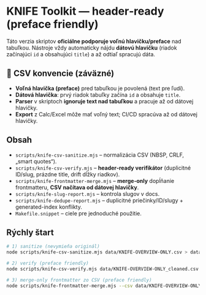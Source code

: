 # KNIFE Toolkit — header‑ready (preface friendly)

Táto verzia skriptov **oficiálne podporuje voľnú hlavičku/preface** nad tabuľkou.
Nástroje vždy automaticky nájdu **dátovú hlavičku** (riadok začínajúci `id` a obsahujúci `title`) a až odtiaľ spracujú dáta.

## 📑 CSV konvencie (záväzné)
- **Voľná hlavička (preface)** pred tabuľkou je povolená (text pre ľudí).
- **Dátová hlavička**: prvý riadok tabuľky začína `id` a obsahuje `title`.
- **Parser** v skriptoch **ignoruje text nad tabuľkou** a pracuje až od dátovej hlavičky.
- **Export** z Calc/Excel môže mať voľný text; CI/CD spracúva až od dátovej hlavičky.

## Obsah
- `scripts/knife-csv-sanitize.mjs` – normalizácia CSV (NBSP, CRLF, „smart quotes“).
- `scripts/knife-csv-verify.mjs` – **header‑ready verifikátor** (duplicitné ID/slug, prázdne title, drift dĺžky riadkov).
- `scripts/knife-frontmatter-merge.mjs` – **merge‑only** dopĺňanie frontmatteru, **CSV načítava od dátovej hlavičky**.
- `scripts/knife-slug-report.mjs` – kontrola slugov v docs.
- `scripts/knife-dedupe-report.mjs` – duplicitné priečinky/ID/slugy + generated-index konflikty.
- `Makefile.snippet` – ciele pre jednoduché použitie.

## Rýchly štart
```bash
# 1) sanitize (nevymieňa originál)
node scripts/knife-csv-sanitize.mjs data/KNIFE-OVERVIEW-ONLY.csv > data/KNIFE-OVERVIEW-ONLY_cleaned.csv

# 2) verify (preface friendly)
node scripts/knife-csv-verify.mjs data/KNIFE-OVERVIEW-ONLY_cleaned.csv

# 3) merge-only frontmatter zo CSV (preface friendly)
node scripts/knife-frontmatter-merge.mjs --csv data/KNIFE-OVERVIEW-ONLY_cleaned.csv --dry-run
```
